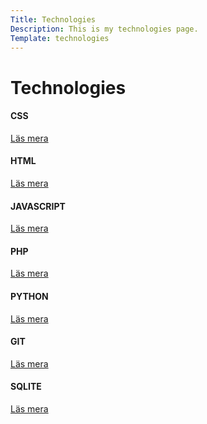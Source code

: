 ```yaml
---
Title: Technologies
Description: This is my technologies page.
Template: technologies
---
```

Technologies
============
<div class="box span1">
    <h4>CSS</h4>
    <a href="?thechnologies/css">Läs mera</a>
</div>

<div class="box span2">
    <h4>HTML</h4>
    <a href="?thechnologies/html">Läs mera</a>
</div>

<div class="box span2">
    <h4>JAVASCRIPT</h4>
    <a href="?thechnologies/javascript">Läs mera</a>
</div>

<div class="box span1">
    <h4>PHP</h4>
    <a href="?thechnologies/php">Läs mera</a>
</div>

<div class="box span3">
    <h4>PYTHON</h4>
    <a href="?thechnologies/python">Läs mera</a>
</div>

<div class="box span1">
    <h4>GIT</h4>
    <a href="?thechnologies/git">Läs mera</a>
</div>

<div class="box wide">
    <h4>SQLITE</h4>
    <a href="?thechnologies/sqlite">Läs mera</a>
</div>